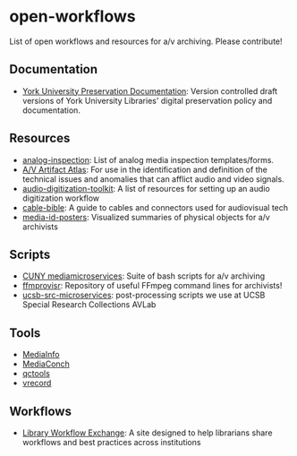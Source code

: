 # open-workflows

List of open workflows and resources for a/v archiving. Please contribute!

## Documentation

- [York University Preservation Documentation](https://github.com/yorkulibraries/preservation_documentation): Version controlled draft versions of York University Libraries' digital preservation policy and documentation.  

## Resources

- [analog-inspection](https://github.com/amiaopensource/analog-inspection): List of analog media inspection templates/forms.
- [A/V Artifact Atlas](http://avaa.bavc.org/artifactatlas/index.php/A/V_Artifact_Atlas): For use in the identification and definition of the technical issues and anomalies that can afflict audio and video signals.
- [audio-digitization-toolkit](https://github.com/todrobbins/audio-digitization-toolkit): A list of resources for setting up an audio digitization workflow  
- [cable-bible](https://github.com/amiaopensource/cable-bible): A guide to cables and connectors used for audiovisual tech  
- [media-id-posters](https://github.com/ablwr/media-id-posters): Visualized summaries of physical objects for a/v archivists

## Scripts

- [CUNY mediamicroservices](https://github.com/mediamicroservices/mm): Suite of bash scripts for a/v archiving  
- [ffmprovisr](https://github.com/amiaopensource/ffmprovisr): Repository of useful FFmpeg command lines for archivists!  
- [ucsb-src-microservices](https://github.com/brnco/ucsb-src-microservices): post-processing scripts we use at UCSB Special Research Collections AVLab

## Tools

- [MediaInfo](https://mediaarea.net/en/MediaInfo)
- [MediaConch](https://github.com/MediaArea/MediaConch_SourceCode)
- [qctools](github.com/bavc/qctools)
- [vrecord](https://github.com/amiaopensource/vrecord)

## Workflows

- [Library Workflow Exchange](http://www.libraryworkflowexchange.org/): A site designed to help librarians share workflows and best practices across institutions
